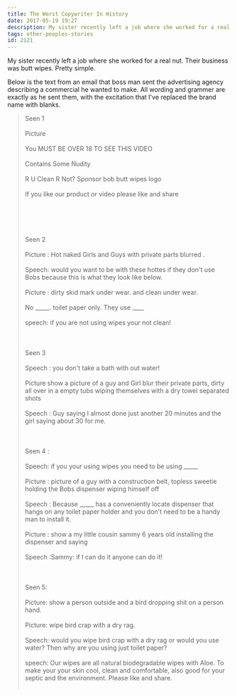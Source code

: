 ```yaml
---
title: The Worst Copywriter In History
date: 2017-05-19 19:27
description: My sister recently left a job where she worked for a real nut.  Their business was butt wipes.  Pretty simple.  Below is the text from an email that boss man sent the advertising agency describing a commercial he wanted to make.  All wording and grammer are exactly as he sent them, with the excitation that I've replaced the brand name with blanks.
tags: other-peoples-stories
id: 2121
---
```

My sister recently left a job where she worked for a real nut. Their business was butt wipes. Pretty simple.

Below is the text from an email that boss man sent the advertising agency describing a commercial he wanted to make. All wording and grammer are exactly as he sent them, with the excitation that I've replaced the brand name with blanks.

<blockquote>
Seen 1<br /><br />
Picture<br /><br />
You MUST BE OVER 18 TO SEE THIS VIDEO<br /><br />
Contains Some Nudity<br /><br />
R U Clean R Not? Sponsor  bob butt wipes logo<br /><br />
If you like our product or video please like and share<br /><br />
<br /><br />
<br /><br />
Seen 2<br /><br />
Picture : Hot naked Girls and Guys with private parts blurred .<br /><br />
Speech: would you want to be with these hottes if they don't use Bobs because this is what they look like below.<br /><br />
Picture : dirty skid mark under wear. and clean under wear.<br /><br />
No _____. toilet paper only.     They use ____<br /><br />
speech: if you are not using wipes your not clean!<br /><br />
<br /><br />
Seen 3<br /><br />
Speech : you don't take a bath with out water!<br /><br />
Picture show a picture of a guy and Girl blur their private parts, dirty all  over in a empty tubs wiping themselves with a dry towel separated shots<br /><br />
Speech : Guy saying I almost done just another 20 minutes and the girl saying about 30 for me.<br /><br />
<br /><br />
Seen 4 :<br /><br />
Speech: if you your using wipes you need to be using _____<br /><br />
Picture : picture of a guy with a construction belt, topless sweetie holding the Bobs dispenser wiping himself off<br /><br />
Speech : Because _____ has a conveniently locate dispenser that hangs on any toilet paper holder and you don't need to be a handy man to install it.<br /><br />
Picture : show a my little cousin sammy 6 years old installing the dispenser and saying<br /><br />
Speech :Sammy:  if I can do it anyone can do it!<br /><br />
<br /><br />
Seen 5:<br /><br />
Picture: show a person outside and a bird dropping shit on a person hand.<br /><br />
Picture: wipe bird crap with a dry rag.<br /><br />
Speech: would you wipe bird crap with a dry rag or would you use water? Then why are you using just toilet paper? <br /><br />
speech: Our wipes are all natural biodegradable wipes with Aloe. To make your your skin cool, clean and comfortable, also good for your septic and the environment. Please like and share.<br /><br />
</blockquote>
